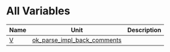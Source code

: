 # All Variables


| Name | Unit | Description |
|---|---|---|
| [V](ok_parse_impl_back_comments.md#V) | [ok_parse_impl_back_comments](ok_parse_impl_back_comments.md) |   |
